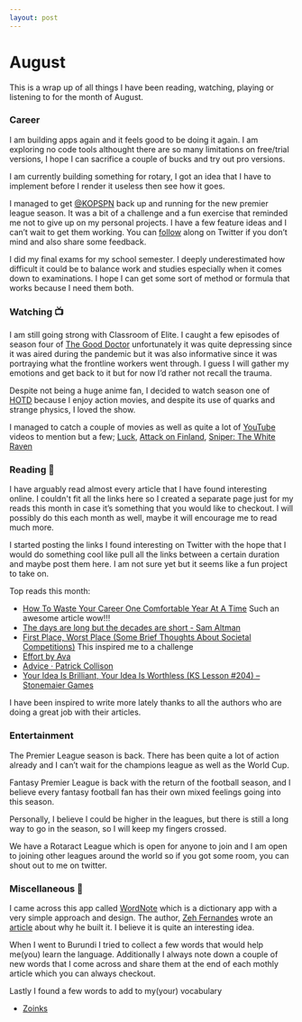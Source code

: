 ```yaml
---
layout: post
---
```


# August

This is a wrap up of all things I have been reading, watching, playing or listening to for the month of August.

### Career
I am building apps again and it feels good to be doing it again. I am exploring no code tools althought there are so many limitations on free/trial versions, I hope I can sacrifice a couple of bucks and try out pro versions. 

I am currently building something for rotary, I got an idea that I have to implement before I render it useless then see how it goes.

I managed to get [@KOPSPN](https://twitter.com/KOPSPN) back up and running for the new premier league season. It was a bit of a challenge and a fun exercise that reminded me not to give up on my personal projects. I have a few feature ideas and I can’t wait to get them working. You can [follow](https://twitter.com/KOPSPN) along on Twitter if you don’t mind and also share some feedback.

I did my final exams for my school semester. I deeply underestimated how difficult it could be to balance work and studies especially when it comes down to examinations. I hope I can get some sort of method or formula that works because I need them both.

### Watching 📺
I am still going strong with Classroom of Elite. I caught a few episodes of season four of [The Good Doctor]() unfortunately it was quite depressing since it was aired during the pandemic but it was also informative since it was portraying what the frontline workers went through. I guess I will gather my emotions and get back to it but for now I’d rather not recall the trauma.

Despite not being a huge anime fan, I decided to watch season one of [HOTD]() because I enjoy action movies, and despite its use of quarks and strange physics, I loved the show.

I managed to catch a couple of movies as well as quite a lot of [YouTube](https://youtu.be/HIz0g4gRwfY) videos to mention but a few; [Luck](), [Attack on Finland](), [Sniper: The White Raven]() 

### Reading 📖
I have arguably read almost every article that I have found interesting online. I couldn't fit all the links here so I created a separate page just for my reads this month in case it’s something that you would like to checkout. I will possibly do this each month as well, maybe it will encourage me to read much more.

I started posting the links I found interesting on Twitter with the hope that I would do something cool like pull all the links between a certain duration and maybe post them here. I am not sure yet but it seems like a fun project to take on.

Top reads this month:

- [How To Waste Your Career One Comfortable Year At A Time](https://apoorvagovind.substack.com/p/how-to-waste-your-career-one-comfortable)
Such an awesome article wow!!!
- [The days are long but the decades are short - Sam Altman](https://blog.samaltman.com/the-days-are-long-but-the-decades-are-short)
- [First Place, Worst Place (Some Brief Thoughts About Societal Competitions)](https://sashachapin.substack.com/p/first-place-worst-place)
This inspired me to a challenge 
- [Effort by Ava](https://ava.substack.com/p/effort)
- [Advice · Patrick Collison](https://patrickcollison.com/advice)
- [Your Idea Is Brilliant, Your Idea Is Worthless (KS Lesson #204) – Stonemaier Games](https://stonemaiergames.com/kickstarter-lesson-204-your-idea-is-brilliant-your-idea-is-worthless/)

I have been inspired to write more lately thanks to all the authors who are doing a great job with their articles.

### Entertainment

The Premier League season is back. There has been quite a lot of action already and I can’t wait for the champions league as well as the World Cup. 

Fantasy Premier League is back with the return of the football season, and I believe every fantasy football fan has their own mixed feelings going into this season.

Personally, I believe I could be higher in the leagues, but there is still a long way to go in the season, so I will keep my fingers crossed. 

We have a Rotaract League which is open for anyone to join and I am open to joining other leagues around the world so if you got some room, you can shout out to me on twitter.


### Miscellaneous 🤠

I came across this app called [WordNote](https://www.wordnote.app/) which is a dictionary app with a very simple approach and design. The author, [Zeh Fernandes](https://twitter.com/zehf) wrote an [article](https://www.wordnote.app/blog/why-i-built-dictionary-app) about why he built it. I believe it is quite an interesting idea. 

When I went to Burundi I tried to collect a few words that would help me(you) learn the language. Additionally I always note down a couple of new words that I come across and share them at the end of each mothly article which you can always checkout.

Lastly I found a few words to add to my(your) vocabulary
- [Zoinks]()
